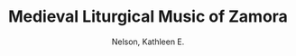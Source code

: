 ---
title: Medieval Liturgical Music of Zamora
author: Nelson, Kathleen E.
volume: LXVII
price: 86
isbn10: 0-931902-40-1
isbn13: 978-0-931902-40-6
publisher: IMM
place: Ottawa
year: 1996
pages: xiii + 330
plates: 8
---